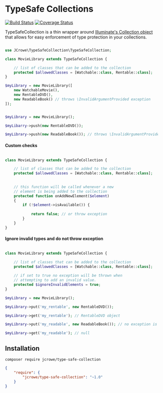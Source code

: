 TypeSafe Collections
===================

[![Build Status](https://travis-ci.org/jcrowe206/type-safe-collection.svg?branch=master)](https://travis-ci.org/jcrowe206/type-safe-collection) [![Coverage Status](https://coveralls.io/repos/jcrowe206/type-safe-collection/badge.svg?branch=master&service=github)](https://coveralls.io/github/jcrowe206/type-safe-collection?branch=master)


TypeSafeCollection is a thin wrapper around [Illuminate's Collection object](https://github.com/illuminate/support/blob/master/Collection.php) that allows for easy enforcement of type protection in your collections.  
                               
```php

use JCrowe\TypeSafeCollection\TypeSafeCollection;

class MovieLibrary extends TypeSafeCollection {

    // list of classes that can be added to the collection
    protected $allowedClasses = [Watchable::class, Rentable::class];
}

$myLibrary = new MovieLibrary([
    new WatchableMovie(),
    new RentableDVD(),
    new ReadableBook() // throws \InvalidArgumentProvided exception
]);


$myLibrary = new MovieLibrary();

$myLibarry->push(new RentableDVD());

$myLibrary->push(new ReadableBook()); // throws \InvalidArgumentProvided exception 

```

#### Custom checks

```php

class MovieLibrary extends TypeSafeCollection {

    // list of classes that can be added to the collection
    protected $allowedClasses = [Watchable::class, Rentable::class];
    
    
    // this function will be called whenever a new  
    // element is being added to the collection
    protected function onAddNewElement($element) 
    {
        if (!$element->isAvailable()) {
            
            return false; // or throw exception
        }
    }
}

```

#### Ignore invalid types and do not throw exception

```php

class MovieLibrary extends TypeSafeCollection {

    // list of classes that can be added to the collection
    protected $allowedClasses = [Watchable::class, Rentable::class];
    
    // if set to true no exception will be thrown when
    // attempting to add an invalid value.
    protected $ignoreInvalidElements = true;
}

$myLibrary = new MovieLibrary();

$myLibrary->put('my_rentable', new RentableDVD());

$myLibrary->get('my_rentable'); // RentableDVD object

$myLibrary->put('my_readable', new ReadableBook()); // no exception is thrown

$myLibrary->get('my_readable'); // null

```

## Installation

```
composer require jcrowe/type-safe-collection
```

```json
{
    "require": {
        "jcrowe/type-safe-collection": "~1.0"
    }
}
```
